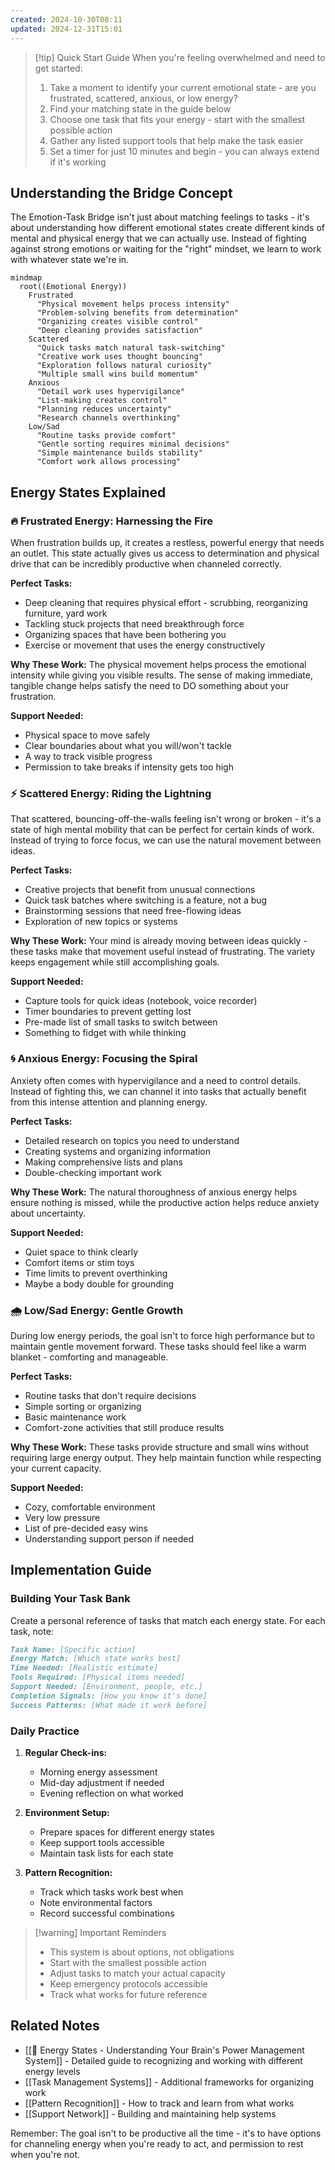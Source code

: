 ```yaml
---
created: 2024-10-30T08:11
updated: 2024-12-31T15:01
---
```

> [!tip] Quick Start Guide
> When you're feeling overwhelmed and need to get started:
> 1. Take a moment to identify your current emotional state - are you frustrated, scattered, anxious, or low energy?
> 2. Find your matching state in the guide below
> 3. Choose one task that fits your energy - start with the smallest possible action
> 4. Gather any listed support tools that help make the task easier
> 5. Set a timer for just 10 minutes and begin - you can always extend if it's working

## Understanding the Bridge Concept

The Emotion-Task Bridge isn't just about matching feelings to tasks - it's about understanding how different emotional states create different kinds of mental and physical energy that we can actually use. Instead of fighting against strong emotions or waiting for the "right" mindset, we learn to work with whatever state we're in.

```mermaid
mindmap
  root((Emotional Energy))
    Frustrated
      "Physical movement helps process intensity"
      "Problem-solving benefits from determination"
      "Organizing creates visible control"
      "Deep cleaning provides satisfaction"
    Scattered
      "Quick tasks match natural task-switching"
      "Creative work uses thought bouncing"
      "Exploration follows natural curiosity"
      "Multiple small wins build momentum"
    Anxious
      "Detail work uses hypervigilance"
      "List-making creates control"
      "Planning reduces uncertainty"
      "Research channels overthinking"
    Low/Sad
      "Routine tasks provide comfort"
      "Gentle sorting requires minimal decisions"
      "Simple maintenance builds stability"
      "Comfort work allows processing"
```

## Energy States Explained

### 🔥 Frustrated Energy: Harnessing the Fire

When frustration builds up, it creates a restless, powerful energy that needs an outlet. This state actually gives us access to determination and physical drive that can be incredibly productive when channeled correctly.

**Perfect Tasks:**
- Deep cleaning that requires physical effort - scrubbing, reorganizing furniture, yard work
- Tackling stuck projects that need breakthrough force
- Organizing spaces that have been bothering you
- Exercise or movement that uses the energy constructively

**Why These Work:**
The physical movement helps process the emotional intensity while giving you visible results. The sense of making immediate, tangible change helps satisfy the need to DO something about your frustration.

**Support Needed:**
- Physical space to move safely
- Clear boundaries about what you will/won't tackle
- A way to track visible progress
- Permission to take breaks if intensity gets too high

### ⚡ Scattered Energy: Riding the Lightning

That scattered, bouncing-off-the-walls feeling isn't wrong or broken - it's a state of high mental mobility that can be perfect for certain kinds of work. Instead of trying to force focus, we can use the natural movement between ideas.

**Perfect Tasks:**
- Creative projects that benefit from unusual connections
- Quick task batches where switching is a feature, not a bug
- Brainstorming sessions that need free-flowing ideas
- Exploration of new topics or systems

**Why These Work:**
Your mind is already moving between ideas quickly - these tasks make that movement useful instead of frustrating. The variety keeps engagement while still accomplishing goals.

**Support Needed:**
- Capture tools for quick ideas (notebook, voice recorder)
- Timer boundaries to prevent getting lost
- Pre-made list of small tasks to switch between
- Something to fidget with while thinking

### 🌀 Anxious Energy: Focusing the Spiral

Anxiety often comes with hypervigilance and a need to control details. Instead of fighting this, we can channel it into tasks that actually benefit from this intense attention and planning energy.

**Perfect Tasks:**
- Detailed research on topics you need to understand
- Creating systems and organizing information
- Making comprehensive lists and plans
- Double-checking important work

**Why These Work:**
The natural thoroughness of anxious energy helps ensure nothing is missed, while the productive action helps reduce anxiety about uncertainty.

**Support Needed:**
- Quiet space to think clearly
- Comfort items or stim toys
- Time limits to prevent overthinking
- Maybe a body double for grounding

### 🌧️ Low/Sad Energy: Gentle Growth

During low energy periods, the goal isn't to force high performance but to maintain gentle movement forward. These tasks should feel like a warm blanket - comforting and manageable.

**Perfect Tasks:**
- Routine tasks that don't require decisions
- Simple sorting or organizing
- Basic maintenance work
- Comfort-zone activities that still produce results

**Why These Work:**
These tasks provide structure and small wins without requiring large energy output. They help maintain function while respecting your current capacity.

**Support Needed:**
- Cozy, comfortable environment
- Very low pressure
- List of pre-decided easy wins
- Understanding support person if needed

## Implementation Guide

### Building Your Task Bank

Create a personal reference of tasks that match each energy state. For each task, note:

```markdown
Task Name: [Specific action]
Energy Match: [Which state works best]
Time Needed: [Realistic estimate]
Tools Required: [Physical items needed]
Support Needed: [Environment, people, etc.]
Completion Signals: [How you know it's done]
Success Patterns: [What made it work before]
```

### Daily Practice

1. **Regular Check-ins:**
   - Morning energy assessment
   - Mid-day adjustment if needed
   - Evening reflection on what worked

2. **Environment Setup:**
   - Prepare spaces for different energy states
   - Keep support tools accessible
   - Maintain task lists for each state

3. **Pattern Recognition:**
   - Track which tasks work best when
   - Note environmental factors
   - Record successful combinations

> [!warning] Important Reminders
> - This system is about options, not obligations
> - Start with the smallest possible action
> - Adjust tasks to match your actual capacity
> - Keep emergency protocols accessible
> - Track what works for future reference

## Related Notes
- [[🔋 Energy States - Understanding Your Brain's Power Management System]] - Detailed guide to recognizing and working with different energy levels
- [[Task Management Systems]] - Additional frameworks for organizing work
- [[Pattern Recognition]] - How to track and learn from what works
- [[Support Network]] - Building and maintaining help systems

Remember: The goal isn't to be productive all the time - it's to have options for channeling energy when you're ready to act, and permission to rest when you're not.
